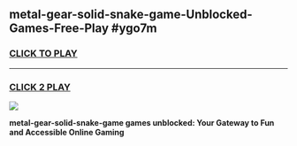
## metal-gear-solid-snake-game-Unblocked-Games-Free-Play #ygo7m
<h3>
<a href="https://us.freeplayer.one?title=metal-gear-solid-snake-game&ref=9M">CLICK TO PLAY</a></h3>
<hr>

<h3>
<a href="https://us.freeplayer.one?title=metal-gear-solid-snake-game&ref=9M">CLICK 2 PLAY</a>
  
</h3>

<a href="https://us.freeplayer.one?title=metal-gear-solid-snake-game&ref=9M"><img src="https://clearcache.store/games.png"></a>


**metal-gear-solid-snake-game games unblocked: Your Gateway to Fun and Accessible Online Gaming**

